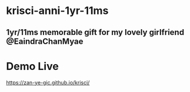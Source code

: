 # krisci-anni-1yr-11ms
## 1yr/11ms memorable gift for my lovely girlfriend @EaindraChanMyae
# Demo Live
https://zan-ye-gic.github.io/krisci/
